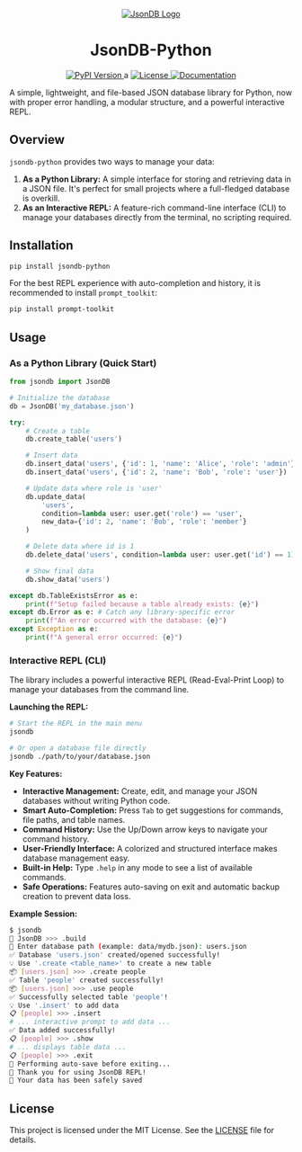 <p align="center">
  <a href="https://pypi.org/project/jsondb-python">
    <img src="https://github.com/Elang-elang/JsonDB/blob/main/icons/icon2.png?raw=true" alt="JsonDB Logo">
  </a>
</p>

<h1 align="center">JsonDB-Python</h1>

<p align="center">
  <a href="https://pypi.org/project/jsondb-python">
    <img src="https://img.shields.io/pypi/v/jsondb-python.svg?label=PyPI" alt="PyPI Version">
  </a>
a
  <a href="https://github.com/Elang-elang/JsonDB-Python/blob/main/LICENSE">
    <img src="https://img.shields.io/badge/License-MIT-purple.svg" alt="License">
  </a>
  <a href="https://jsondb-docs.netlify.app">
    <img src="https://img.shields.io/badge/Documentation-passing-brightgreen" alt="Documentation">
  </a>
</p>

A simple, lightweight, and file-based JSON database library for Python, now with proper error handling, a modular structure, and a powerful interactive REPL.

## Overview

`jsondb-python` provides two ways to manage your data:

1.  **As a Python Library:** A simple interface for storing and retrieving data in a JSON file. It's perfect for small projects where a full-fledged database is overkill.
2.  **As an Interactive REPL:** A feature-rich command-line interface (CLI) to manage your databases directly from the terminal, no scripting required.

## Installation

```bash
pip install jsondb-python
```
For the best REPL experience with auto-completion and history, it is recommended to install `prompt_toolkit`:
```bash
pip install prompt-toolkit
```

## Usage

### As a Python Library (Quick Start)

```python
from jsondb import JsonDB

# Initialize the database
db = JsonDB('my_database.json')

try:
    # Create a table
    db.create_table('users')

    # Insert data
    db.insert_data('users', {'id': 1, 'name': 'Alice', 'role': 'admin'})
    db.insert_data('users', {'id': 2, 'name': 'Bob', 'role': 'user'})

    # Update data where role is 'user'
    db.update_data(
        'users',
        condition=lambda user: user.get('role') == 'user',
        new_data={'id': 2, 'name': 'Bob', 'role': 'member'}
    )

    # Delete data where id is 1
    db.delete_data('users', condition=lambda user: user.get('id') == 1)

    # Show final data
    db.show_data('users')

except db.TableExistsError as e:
    print(f"Setup failed because a table already exists: {e}")
except db.Error as e: # Catch any library-specific error
    print(f"An error occurred with the database: {e}")
except Exception as e:
    print(f"A general error occurred: {e}")

```

### Interactive REPL (CLI)

The library includes a powerful interactive REPL (Read-Eval-Print Loop) to manage your databases from the command line.

**Launching the REPL:**

```bash
# Start the REPL in the main menu
jsondb

# Or open a database file directly
jsondb ./path/to/your/database.json
```

**Key Features:**

*   **Interactive Management:** Create, edit, and manage your JSON databases without writing Python code.
*   **Smart Auto-Completion:** Press `Tab` to get suggestions for commands, file paths, and table names.
*   **Command History:** Use the Up/Down arrow keys to navigate your command history.
*   **User-Friendly Interface:** A colorized and structured interface makes database management easy.
*   **Built-in Help:** Type `.help` in any mode to see a list of available commands.
*   **Safe Operations:** Features auto-saving on exit and automatic backup creation to prevent data loss.

**Example Session:**

```bash
$ jsondb
🌟 JsonDB >>> .build
📁 Enter database path (example: data/mydb.json): users.json
✅ Database 'users.json' created/opened successfully!
💡 Use '.create <table_name>' to create a new table
📦 [users.json] >>> .create people
✅ Table 'people' created successfully!
📦 [users.json] >>> .use people
✅ Successfully selected table 'people'!
💡 Use '.insert' to add data
📋 [people] >>> .insert
# ... interactive prompt to add data ...
✅ Data added successfully!
📋 [people] >>> .show
# ... displays table data ...
📋 [people] >>> .exit
💾 Performing auto-save before exiting...
👋 Thank you for using JsonDB REPL!
💾 Your data has been safely saved
```

## License

This project is licensed under the MIT License. See the [LICENSE](LICENSE) file for details.
